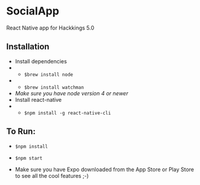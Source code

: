 # SocialApp 
React Native app for Hackkings 5.0

## Installation

* Install dependencies 
 * * `$brew install node`
 * * `$brew install watchman`
  * *Make sure you have node version 4 or newer*
* Install react-native 
 * * `$npm install -g react-native-cli`


## To Run:

* `$npm install`

* `$npm start`

* Make sure you have Expo downloaded from the App Store or Play Store to see all the cool features ;-)
